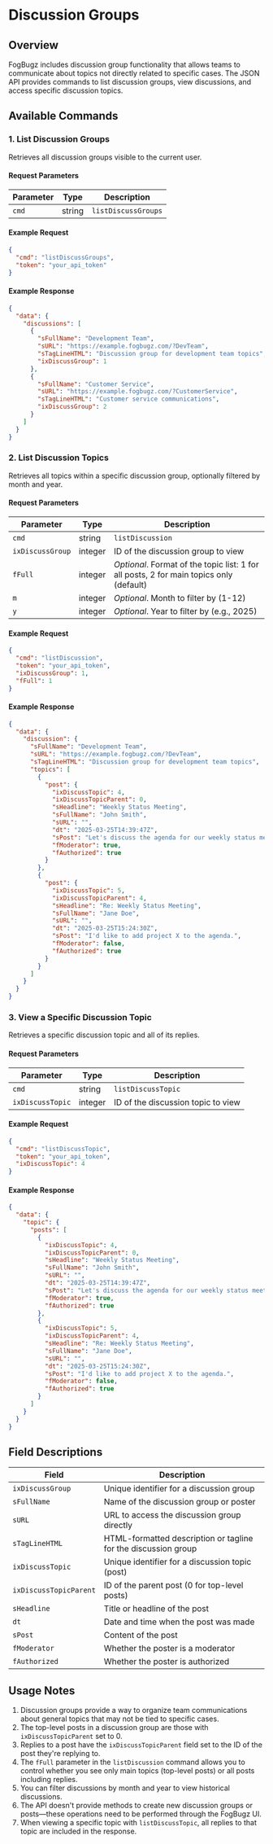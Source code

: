 # Discussion Groups

## Overview
FogBugz includes discussion group functionality that allows teams to communicate about topics not directly related to specific cases. The JSON API provides commands to list discussion groups, view discussions, and access specific discussion topics.

## Available Commands

### 1. List Discussion Groups
Retrieves all discussion groups visible to the current user.

#### Request Parameters
| Parameter | Type | Description |
|-----------|------|-------------|
| `cmd` | string | `listDiscussGroups` |

#### Example Request
```json
{
  "cmd": "listDiscussGroups",
  "token": "your_api_token"
}
```

#### Example Response
```json
{
  "data": {
    "discussions": [
      {
        "sFullName": "Development Team",
        "sURL": "https://example.fogbugz.com/?DevTeam",
        "sTagLineHTML": "Discussion group for development team topics",
        "ixDiscussGroup": 1
      },
      {
        "sFullName": "Customer Service",
        "sURL": "https://example.fogbugz.com/?CustomerService",
        "sTagLineHTML": "Customer service communications",
        "ixDiscussGroup": 2
      }
    ]
  }
}
```

### 2. List Discussion Topics
Retrieves all topics within a specific discussion group, optionally filtered by month and year.

#### Request Parameters
| Parameter | Type | Description |
|-----------|------|-------------|
| `cmd` | string | `listDiscussion` |
| `ixDiscussGroup` | integer | ID of the discussion group to view |
| `fFull` | integer | *Optional*. Format of the topic list: 1 for all posts, 2 for main topics only (default) |
| `m` | integer | *Optional*. Month to filter by (1-12) |
| `y` | integer | *Optional*. Year to filter by (e.g., 2025) |

#### Example Request
```json
{
  "cmd": "listDiscussion",
  "token": "your_api_token",
  "ixDiscussGroup": 1,
  "fFull": 1
}
```

#### Example Response
```json
{
  "data": {
    "discussion": {
      "sFullName": "Development Team",
      "sURL": "https://example.fogbugz.com/?DevTeam",
      "sTagLineHTML": "Discussion group for development team topics",
      "topics": [
        {
          "post": {
            "ixDiscussTopic": 4,
            "ixDiscussTopicParent": 0,
            "sHeadline": "Weekly Status Meeting",
            "sFullName": "John Smith",
            "sURL": "",
            "dt": "2025-03-25T14:39:47Z",
            "sPost": "Let's discuss the agenda for our weekly status meeting.",
            "fModerator": true,
            "fAuthorized": true
          }
        },
        {
          "post": {
            "ixDiscussTopic": 5,
            "ixDiscussTopicParent": 4,
            "sHeadline": "Re: Weekly Status Meeting",
            "sFullName": "Jane Doe",
            "sURL": "",
            "dt": "2025-03-25T15:24:30Z",
            "sPost": "I'd like to add project X to the agenda.",
            "fModerator": false,
            "fAuthorized": true
          }
        }
      ]
    }
  }
}
```

### 3. View a Specific Discussion Topic
Retrieves a specific discussion topic and all of its replies.

#### Request Parameters
| Parameter | Type | Description |
|-----------|------|-------------|
| `cmd` | string | `listDiscussTopic` |
| `ixDiscussTopic` | integer | ID of the discussion topic to view |

#### Example Request
```json
{
  "cmd": "listDiscussTopic",
  "token": "your_api_token",
  "ixDiscussTopic": 4
}
```

#### Example Response
```json
{
  "data": {
    "topic": {
      "posts": [
        {
          "ixDiscussTopic": 4,
          "ixDiscussTopicParent": 0,
          "sHeadline": "Weekly Status Meeting",
          "sFullName": "John Smith",
          "sURL": "",
          "dt": "2025-03-25T14:39:47Z",
          "sPost": "Let's discuss the agenda for our weekly status meeting.",
          "fModerator": true,
          "fAuthorized": true
        },
        {
          "ixDiscussTopic": 5,
          "ixDiscussTopicParent": 4,
          "sHeadline": "Re: Weekly Status Meeting",
          "sFullName": "Jane Doe",
          "sURL": "",
          "dt": "2025-03-25T15:24:30Z",
          "sPost": "I'd like to add project X to the agenda.",
          "fModerator": false,
          "fAuthorized": true
        }
      ]
    }
  }
}
```

## Field Descriptions
| Field | Description |
|-------|-------------|
| `ixDiscussGroup` | Unique identifier for a discussion group |
| `sFullName` | Name of the discussion group or poster |
| `sURL` | URL to access the discussion group directly |
| `sTagLineHTML` | HTML-formatted description or tagline for the discussion group |
| `ixDiscussTopic` | Unique identifier for a discussion topic (post) |
| `ixDiscussTopicParent` | ID of the parent post (0 for top-level posts) |
| `sHeadline` | Title or headline of the post |
| `dt` | Date and time when the post was made |
| `sPost` | Content of the post |
| `fModerator` | Whether the poster is a moderator |
| `fAuthorized` | Whether the poster is authorized |

## Usage Notes
1. Discussion groups provide a way to organize team communications about general topics that may not be tied to specific cases.
2. The top-level posts in a discussion group are those with `ixDiscussTopicParent` set to 0.
3. Replies to a post have the `ixDiscussTopicParent` field set to the ID of the post they're replying to.
4. The `fFull` parameter in the `listDiscussion` command allows you to control whether you see only main topics (top-level posts) or all posts including replies.
5. You can filter discussions by month and year to view historical discussions.
6. The API doesn't provide methods to create new discussion groups or posts—these operations need to be performed through the FogBugz UI.
7. When viewing a specific topic with `listDiscussTopic`, all replies to that topic are included in the response.
